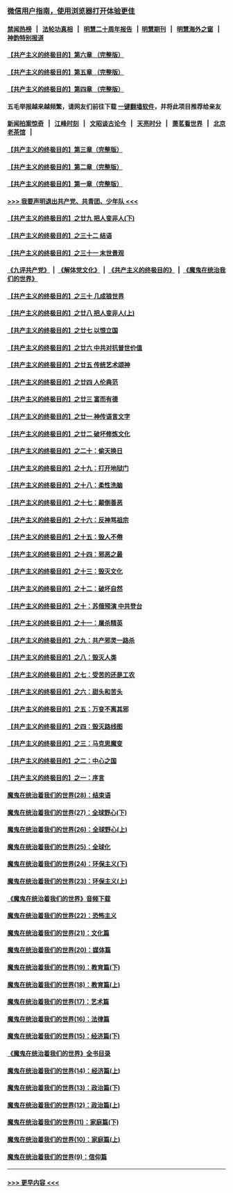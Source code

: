 ### [微信用户指南，使用浏览器打开体验更佳](https://github.com/gfw-breaker/banned-news1/blob/master/indexes/wechat-guide.md?t=0)
#### [禁闻热榜](热点新闻.md?t=0)  &nbsp;&nbsp;|&nbsp;&nbsp; [法轮功真相](https://github.com/gfw-breaker/truth/blob/master/README.md?t=0) &nbsp;&nbsp;|&nbsp;&nbsp; [明慧二十周年报告](https://github.com/gfw-breaker/mh-reports/blob/master/README.md?t=0) &nbsp;&nbsp;|&nbsp;&nbsp;[明慧期刊](https://github.com/gfw-breaker/mh-qikan) &nbsp;&nbsp;|&nbsp;&nbsp; [明慧海外之窗](https://github.com/gfw-breaker/mh-news/blob/master/README.md?t=0) &nbsp;&nbsp;|&nbsp;&nbsp; [神韵特别报道](https://github.com/gfw-breaker/mh-news/blob/master/shenyun.md?t=0)
#### [【共产主义的终极目的】第六章 （完整版）](../pages/nsc422/n11428913.md?t=02090455) 
#### [【共产主义的终极目的】第五章 （完整版）](../pages/nsc422/n11428912.md?t=02090455) 
#### [【共产主义的终极目的】第四章 （完整版）](../pages/nsc422/n11428907.md?t=02090455) 
#### 五毛举报越来越频繁，请网友们前往下载 [一键翻墙软件](https://github.com/gfw-breaker/ssr-accounts)，并将此项目推荐给亲友
#### [新闻拍案惊奇](https://github.com/gfw-breaker/banned-news1/blob/master/pages/link4.md) &nbsp;&nbsp;|&nbsp;&nbsp; [江峰时刻](https://github.com/gfw-breaker/banned-news1/blob/master/pages/link4.md) &nbsp;&nbsp;|&nbsp;&nbsp; [文昭谈古论今](https://github.com/gfw-breaker/banned-news1/blob/master/pages/link4.md) &nbsp;&nbsp;|&nbsp;&nbsp; [天亮时分](https://github.com/gfw-breaker/banned-news1/blob/master/pages/link4.md) &nbsp;&nbsp;|&nbsp;&nbsp; [萧茗看世界](https://github.com/gfw-breaker/banned-news1/blob/master/pages/link4.md) &nbsp;&nbsp;|&nbsp;&nbsp; [北京老茶馆](https://github.com/gfw-breaker/banned-news1/blob/master/pages/link4.md) &nbsp;&nbsp;|&nbsp;&nbsp; 
#### [【共产主义的终极目的】第三章（完整版）](../pages/nsc422/n11428848.md?t=02090455) 
#### [【共产主义的终极目的】第二章（完整版）](../pages/nsc422/n11428831.md?t=02090455) 
#### [【共产主义的终极目的】第一章（完整版）](../pages/nsc422/n11417651.md?t=02090455) 
#### [>>> 我要声明退出共产党、共青团、少年队 <<<](https://github.com/begood0513/goodnews/blob/master/quit/letter.md) 
#### [【共产主义的终极目的】之廿九 把人变非人(下)](../pages/nsc422/n11344140.md?t=02090455) 
#### [【共产主义的终极目的】之三十二 结语](../pages/nsc422/n11360535.md?t=02090455) 
#### [【共产主义的终极目的】之三十一 末世景观](../pages/nsc422/n11351129.md?t=02090455) 
#### [《九评共产党》](https://github.com/begood0513/9ping.md/blob/master/README.md) &nbsp;|&nbsp; [《解体党文化》](../../../../jtdwh.md/blob/master/README.md)  &nbsp;|&nbsp; [《共产主义的终极目的》](../../../../gczydzjmd.md/blob/master/README.md) &nbsp;|&nbsp; [《魔鬼在统治我们的世界》](../../../../mgztzwmdsj.md/blob/master/README.md) 
#### [【共产主义的终极目的】之三十 几成狼世界](../pages/nsc422/n11348280.md?t=02090455) 
#### [【共产主义的终极目的】之廿八 把人变非人(上)](../pages/nsc422/n11340492.md?t=02090455) 
#### [【共产主义的终极目的】之廿七 以恨立国](../pages/nsc422/n11336944.md?t=02090455) 
#### [【共产主义的终极目的】之廿六 中共对抗普世价值](../pages/nsc422/n11324785.md?t=02090455) 
#### [【共产主义的终极目的】之廿五 传统艺术颂神](../pages/nsc422/n11296396.md?t=02090455) 
#### [【共产主义的终极目的】之廿四 人伦典范](../pages/nsc422/n11296397.md?t=02090455) 
#### [【共产主义的终极目的】之廿三 富而有德](../pages/nsc422/n11283598.md?t=02090455) 
#### [【共产主义的终极目的】之廿一 神传语言文字](../pages/nsc422/n11263265.md?t=02090455) 
#### [【共产主义的终极目的】之廿二 破坏修炼文化](../pages/nsc422/n11245728.md?t=02090455) 
#### [【共产主义的终极目的】之二十：偷天换日](../pages/nsc422/n11238846.md?t=02090455) 
#### [【共产主义的终极目的】之十九：打开地狱门](../pages/nsc422/n11206376.md?t=02090455) 
#### [【共产主义的终极目的】之十八：柔性洗脑](../pages/nsc422/n11199994.md?t=02090455) 
#### [【共产主义的终极目的】之十七：颠倒善恶](../pages/nsc422/n11179782.md?t=02090455) 
#### [【共产主义的终极目的】之十六：反神骂祖宗](../pages/nsc422/n11166798.md?t=02090455) 
#### [【共产主义的终极目的】之十五：毁人不倦](../pages/nsc422/n11166792.md?t=02090455) 
#### [【共产主义的终极目的】之十四：邪恶之最](../pages/nsc422/n11150249.md?t=02090455) 
#### [【共产主义的终极目的】之十三：毁灭文化](../pages/nsc422/n11135227.md?t=02090455) 
#### [【共产主义的终极目的】之十二：破坏自然](../pages/nsc422/n11135214.md?t=02090455) 
#### [【共产主义的终极目的】之十：苏俄预演 中共登台](../pages/nsc422/n11118424.md?t=02090455) 
#### [【共产主义的终极目的】之十一：屠杀精英](../pages/nsc422/n11118442.md?t=02090455) 
#### [【共产主义的终极目的】之九：共产邪灵一路杀](../pages/nsc422/n11114139.md?t=02090455) 
#### [【共产主义的终极目的】之八：毁灭人类](../pages/nsc422/n11108503.md?t=02090455) 
#### [【共产主义的终极目的】之七：受苦的还是工农](../pages/nsc422/n11101809.md?t=02090455) 
#### [【共产主义的终极目的】之六：甜头和苦头](../pages/nsc422/n11096971.md?t=02090455) 
#### [【共产主义的终极目的】之五：万变不离其邪](../pages/nsc422/n11091285.md?t=02090455) 
#### [【共产主义的终极目的】之四：毁灭路线图](../pages/nsc422/n11086284.md?t=02090455) 
#### [【共产主义的终极目的】之三：马克思魔变](../pages/nsc422/n11061941.md?t=02090455) 
#### [【共产主义的终极目的】之二：中心之国](../pages/nsc422/n11047728.md?t=02090455) 
#### [【共产主义的终极目的】之一：序言](../pages/nsc422/n11086077.md?t=02090455) 
#### [魔鬼在统治着我们的世界(28)：结束语](../pages/nsc422/n10936246.md?t=02090455) 
#### [魔鬼在统治着我们的世界(27)：全球野心(下)](../pages/nsc422/n10928319.md?t=02090455) 
#### [魔鬼在统治着我们的世界(26)：全球野心(上)](../pages/nsc422/n10900318.md?t=02090455) 
#### [魔鬼在统治着我们的世界(25)：全球化](../pages/nsc422/n10788205.md?t=02090455) 
#### [魔鬼在统治着我们的世界(24)：环保主义(下)](../pages/nsc422/n10695307.md?t=02090455) 
#### [魔鬼在统治着我们的世界(23)：环保主义(上)](../pages/nsc422/n10688613.md?t=02090455) 
#### [《魔鬼在统治着我们的世界》音频下载](../pages/nsc422/n10635553.md?t=02090455) 
#### [魔鬼在统治着我们的世界(22)：恐怖主义](../pages/nsc422/n10614727.md?t=02090455) 
#### [魔鬼在统治着我们的世界(21)：文化篇](../pages/nsc422/n10597706.md?t=02090455) 
#### [魔鬼在统治着我们的世界(20)：媒体篇](../pages/nsc422/n10586579.md?t=02090455) 
#### [魔鬼在统治着我们的世界(19)：教育篇(下)](../pages/nsc422/n10564808.md?t=02090455) 
#### [魔鬼在统治着我们的世界(18)：教育篇(上)](../pages/nsc422/n10526970.md?t=02090455) 
#### [魔鬼在统治着我们的世界(17)：艺术篇](../pages/nsc422/n10499093.md?t=02090455) 
#### [魔鬼在统治着我们的世界(16)：法律篇](../pages/nsc422/n10485969.md?t=02090455) 
#### [魔鬼在统治着我们的世界(15)：经济篇(下)](../pages/nsc422/n10469975.md?t=02090455) 
#### [《魔鬼在统治着我们的世界》全书目录](../pages/nsc422/n10464261.md?t=02090455) 
#### [魔鬼在统治着我们的世界(14)：经济篇(上)](../pages/nsc422/n10457370.md?t=02090455) 
#### [魔鬼在统治着我们的世界(13)：政治篇(下)](../pages/nsc422/n10448270.md?t=02090455) 
#### [魔鬼在统治着我们的世界(12)：政治篇(上)](../pages/nsc422/n10444576.md?t=02090455) 
#### [魔鬼在统治着我们的世界(11)：家庭篇(下)](../pages/nsc422/n10440961.md?t=02090455) 
#### [魔鬼在统治着我们的世界(10)：家庭篇(上)](../pages/nsc422/n10435448.md?t=02090455) 
#### [魔鬼在统治着我们的世界(9)：信仰篇](../pages/nsc422/n10432159.md?t=02090455) 

----
#### [ >>> 更早内容 <<< ](../indexes/nsc422-earlier.md)
